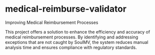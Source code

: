 # medical-reimburse-validator
 Improving Medical Reimbursement Processes

This project offers a solution to enhance the efficiency and accuracy of medical reimbursement processes. By identifying and addressing exceptions that are not caught by SoulMV, the system reduces manual analysis time and ensures compliance with regulatory standards.